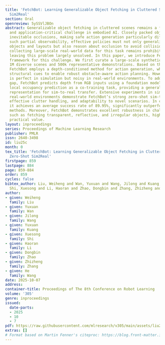 ```yaml
---
title: 'FetchBot: Learning Generalizable Object Fetching in Cluttered Scenes via Zero-Shot
  Sim2Real'
section: Oral
openreview: 5ySSVlJBOn
abstract: Generalizable object fetching in cluttered scenes remains a fundamental
  and application-critical challenge in embodied AI. Closely packed objects cause
  inevitable occlusions, making safe action generation particularly difficult. Under
  such partial observability, effective policies must not only generalize across diverse
  objects and layouts but also reason about occlusion to avoid collisions. However,
  collecting large-scale real-world data for this task remains prohibitively expensive,
  leaving this problem largely unsolved. In this paper, we introduce FetchBot, a sim-to-real
  framework for this challenge. We first curate a large-scale synthetic dataset featuring
  1M diverse scenes and 500k representative demonstrations. Based on this dataset,
  FetchBot employs a depth-conditioned method for action generation, which leverages
  structural cues to enable robust obstacle-aware action planning. However, depth
  is perfect in simulation but noisy in real-world environments. To address this sim-to-real
  gap, FetchBot predicts depth from RGB inputs using a foundation model and integrates
  local occupancy prediction as a co-training task, providing a generalizable latent
  representation for sim-to-real transfer. Extensive experiments in simulation and
  real-world environments demonstrate FetchBot’s strong zero-shot sim-to-real transfer,
  effective clutter handling, and adaptability to novel scenarios. In cluttered environments,
  it achieves an average success rate of 89.95%, significantly outperforming prior
  methods. Moreover, FetchBot demonstrates excellent robustness in challenging cases,
  such as fetching transparent, reflective, and irregular objects, highlighting its
  practical value.
layout: inproceedings
series: Proceedings of Machine Learning Research
publisher: PMLR
issn: 2640-3498
id: liu25c
month: 0
tex_title: 'FetchBot: Learning Generalizable Object Fetching in Cluttered Scenes via
  Zero-Shot Sim2Real'
firstpage: 859
lastpage: 884
page: 859-884
order: 859
cycles: false
bibtex_author: Liu, Weiheng and Wan, Yuxuan and Wang, Jilong and Kuang, Yuxuan and
  Shi, Xuesong and Li, Haoran and Zhao, Dongbin and Zhang, Zhizheng and Wang, He
author:
- given: Weiheng
  family: Liu
- given: Yuxuan
  family: Wan
- given: Jilong
  family: Wang
- given: Yuxuan
  family: Kuang
- given: Xuesong
  family: Shi
- given: Haoran
  family: Li
- given: Dongbin
  family: Zhao
- given: Zhizheng
  family: Zhang
- given: He
  family: Wang
date: 2025-10-07
address:
container-title: Proceedings of The 8th Conference on Robot Learning
volume: '305'
genre: inproceedings
issued:
  date-parts:
  - 2025
  - 10
  - 7
pdf: https://raw.githubusercontent.com/mlresearch/v305/main/assets/liu25c/liu25c.pdf
extras: []
# Format based on Martin Fenner's citeproc: https://blog.front-matter.io/posts/citeproc-yaml-for-bibliographies/
---
```

